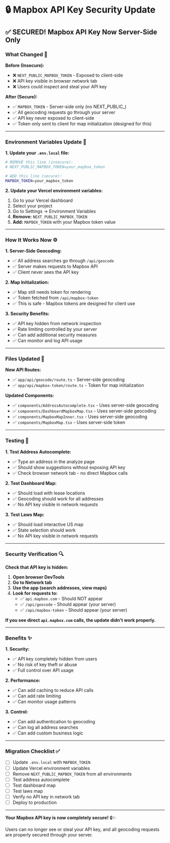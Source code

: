 # 🔒 Mapbox API Key Security Update

## ✅ **SECURED!** Mapbox API Key Now Server-Side Only

### **What Changed** 🔄

**Before (Insecure):**
- ❌ `NEXT_PUBLIC_MAPBOX_TOKEN` - Exposed to client-side
- ❌ API key visible in browser network tab
- ❌ Users could inspect and steal your API key

**After (Secure):**
- ✅ `MAPBOX_TOKEN` - Server-side only (no NEXT_PUBLIC_)
- ✅ All geocoding requests go through your server
- ✅ API key never exposed to client-side
- ✅ Token only sent to client for map initialization (designed for this)

---

### **Environment Variables Update** 🔧

**1. Update your `.env.local` file:**

```bash
# REMOVE this line (insecure):
# NEXT_PUBLIC_MAPBOX_TOKEN=your_mapbox_token

# ADD this line (secure):
MAPBOX_TOKEN=your_mapbox_token
```

**2. Update your Vercel environment variables:**

1. Go to your Vercel dashboard
2. Select your project
3. Go to Settings → Environment Variables
4. **Remove:** `NEXT_PUBLIC_MAPBOX_TOKEN`
5. **Add:** `MAPBOX_TOKEN` with your Mapbox token value

---

### **How It Works Now** ⚙️

**1. Server-Side Geocoding:**
- ✅ All address searches go through `/api/geocode`
- ✅ Server makes requests to Mapbox API
- ✅ Client never sees the API key

**2. Map Initialization:**
- ✅ Map still needs token for rendering
- ✅ Token fetched from `/api/mapbox-token`
- ✅ This is safe - Mapbox tokens are designed for client use

**3. Security Benefits:**
- ✅ API key hidden from network inspection
- ✅ Rate limiting controlled by your server
- ✅ Can add additional security measures
- ✅ Can monitor and log API usage

---

### **Files Updated** 📁

**New API Routes:**
- ✅ `app/api/geocode/route.ts` - Server-side geocoding
- ✅ `app/api/mapbox-token/route.ts` - Token for map initialization

**Updated Components:**
- ✅ `components/AddressAutocomplete.tsx` - Uses server-side geocoding
- ✅ `components/DashboardMapboxMap.tsx` - Uses server-side geocoding
- ✅ `components/MapboxMapInner.tsx` - Uses server-side geocoding
- ✅ `components/MapboxMap.tsx` - Uses server-side token

---

### **Testing** 🧪

**1. Test Address Autocomplete:**
- ✅ Type an address in the analyze page
- ✅ Should show suggestions without exposing API key
- ✅ Check browser network tab - no direct Mapbox calls

**2. Test Dashboard Map:**
- ✅ Should load with lease locations
- ✅ Geocoding should work for all addresses
- ✅ No API key visible in network requests

**3. Test Laws Map:**
- ✅ Should load interactive US map
- ✅ State selection should work
- ✅ No API key visible in network requests

---

### **Security Verification** 🔍

**Check that API key is hidden:**

1. **Open browser DevTools**
2. **Go to Network tab**
3. **Use the app (search addresses, view maps)**
4. **Look for requests to:**
   - ✅ `api.mapbox.com` - Should NOT appear
   - ✅ `/api/geocode` - Should appear (your server)
   - ✅ `/api/mapbox-token` - Should appear (your server)

**If you see direct `api.mapbox.com` calls, the update didn't work properly.**

---

### **Benefits** ✨

**1. Security:**
- ✅ API key completely hidden from users
- ✅ No risk of key theft or abuse
- ✅ Full control over API usage

**2. Performance:**
- ✅ Can add caching to reduce API calls
- ✅ Can add rate limiting
- ✅ Can monitor usage patterns

**3. Control:**
- ✅ Can add authentication to geocoding
- ✅ Can log all address searches
- ✅ Can add custom business logic

---

### **Migration Checklist** ✅

- [ ] Update `.env.local` with `MAPBOX_TOKEN`
- [ ] Update Vercel environment variables
- [ ] Remove `NEXT_PUBLIC_MAPBOX_TOKEN` from all environments
- [ ] Test address autocomplete
- [ ] Test dashboard map
- [ ] Test laws map
- [ ] Verify no API key in network tab
- [ ] Deploy to production

---

**Your Mapbox API key is now completely secure!** 🔒✨

Users can no longer see or steal your API key, and all geocoding requests are properly secured through your server.
